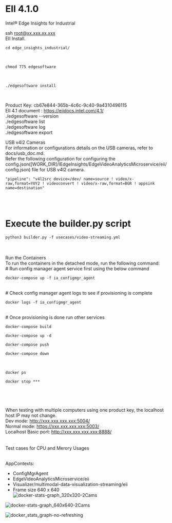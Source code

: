 # EII 4.1.0<br />
Intel® Edge Insights for Industrial<br />

ssh root@xx.xxx.xx.xxx <br />
EII Install.<br />
<div class="snippet-clipboard-content notranslate position-relative overflow-auto" data-snippet-clipboard-copy-content="cd edge_insights_industrial"><pre class="notranslate"><code>cd edge_insights_industrial/
</code></pre></div><br />
<div class="snippet-clipboard-content notranslate position-relative overflow-auto" data-snippet-clipboard-copy-content="chmod 775 edgesoftware"><pre class="notranslate"><code>chmod 775 edgesoftware
</code></pre></div><br />
<div class="snippet-clipboard-content notranslate position-relative overflow-auto" data-snippet-clipboard-copy-content="./edgesoftware install"><pre class="notranslate"><code>./edgesoftware install
</code></pre></div><br />

Product Key: cb67e844-365b-4c6c-9c40-9a4310496115<br />
EII 4.1 document : https://eiidocs.intel.com/4.1/<br />
./edgesoftware --version<br />
./edgesoftware list<br />
./edgesoftware log<br />
./edgesoftware export<br />

USB v4l2 Cameras<br />
For information or configurations details on the USB cameras, refer to docs/usb_doc.md.<br />
Refer the following configuration for configuring the config.json([WORK_DIR]/IEdgeInsights/EdgeVideoAnalyticsMicroservice/eii/config.json) file for USB v4l2 camera.<br />

<div class="snippet-clipboard-content notranslate position-relative overflow-auto" data-snippet-clipboard-copy-content="pipeline camera"><pre class="notranslate"><code>"pipeline": "v4l2src device=/dev/<DEVICE_VIDEO_NODE> name=source ! video/x-raw,format=YUY2 ! videoconvert ! video/x-raw,format=BGR ! appsink name=destination"
</code></pre></div><br />
<br />

# Execute the builder.py script
<div class="snippet-clipboard-content notranslate position-relative overflow-auto" data-snippet-clipboard-copy-content="python3 builder.py"><pre class="notranslate"><code>python3 builder.py -f usecases/video-streaming.yml
</code></pre></div><br />
<br />
Run the Containers<br />
To run the containers in the detached mode, run the following command:<br />
# Run config manager agent service first using the below command<br />
<div class="snippet-clipboard-content notranslate position-relative overflow-auto" data-snippet-clipboard-copy-content="docker-compose up"><pre class="notranslate"><code>docker-compose up -f ia_configmgr_agent
</code></pre></div><br />
# Check config manager agent logs to see if provisioning is complete<br />
<div class="snippet-clipboard-content notranslate position-relative overflow-auto" data-snippet-clipboard-copy-content="docker logs"><pre class="notranslate"><code>docker logs -f ia_configmgr_agent
</code></pre></div>
<br />
# Once provisioning is done run other services<br />
<div class="snippet-clipboard-content notranslate position-relative overflow-auto" data-snippet-clipboard-copy-content="docker-compose build"><pre class="notranslate"><code>docker-compose build
</code></pre></div>
<div class="snippet-clipboard-content notranslate position-relative overflow-auto" data-snippet-clipboard-copy-content="docker-compose up -d"><pre class="notranslate"><code>docker-compose up -d
</code></pre></div>
<div class="snippet-clipboard-content notranslate position-relative overflow-auto" data-snippet-clipboard-copy-content="docker-compose push"><pre class="notranslate"><code>docker-compose push
</code></pre></div>
<div class="snippet-clipboard-content notranslate position-relative overflow-auto" data-snippet-clipboard-copy-content="docker-compose down"><pre class="notranslate"><code>docker-compose down
</code></pre></div>
<br />
<div class="snippet-clipboard-content notranslate position-relative overflow-auto" data-snippet-clipboard-copy-content="docker ps"><pre class="notranslate"><code>docker ps
</code></pre></div>

<div class="snippet-clipboard-content notranslate position-relative overflow-auto" data-snippet-clipboard-copy-content="docker stop"><pre class="notranslate"><code>docker stop ***

</code></pre></div><br />

When testing with multiple computers using one product key, the localhost host IP may not change.<br />
Dev mode: http://xxx.xxx.xxx.xxx:5004/<br />
Normal mode: https://xxx.xxx.xxx.xxx:5003/<br />
Localhost Basic port: http://xxx.xxx.xxx.xxx:8888/<br />
<br /><br />
Test cases for CPU and Merory Usages<br /><br />

AppContexts:<br />
- ConfigMgrAgent<br />
- EdgeVideoAnalyticsMicroservice/eii<br />
- Visualizer/multimodal-data-visualization-streaming/eii<br />
- Frame size 640 x 640<br />
![docker-stats-graph_320x320-2Cams](https://github.com/louisbyun/Intel-Edge-Insights-for-Industrial-4.1/assets/55345082/2a49aac7-6726-42ec-a4be-58b2cc3a9061)

![docker-stats-graph_640x640-2Cams](https://github.com/louisbyun/Intel-Edge-Insights-for-Industrial-4.1/assets/55345082/2b1cd016-7b14-4339-9683-9a1085aee798)

![docker_stats_graph-no-refreshing](https://github.com/louisbyun/Intel-Edge-Insights-for-Industrial-4.1/assets/55345082/c2e1b752-c13e-4597-8ff2-ddea59864e0d)




